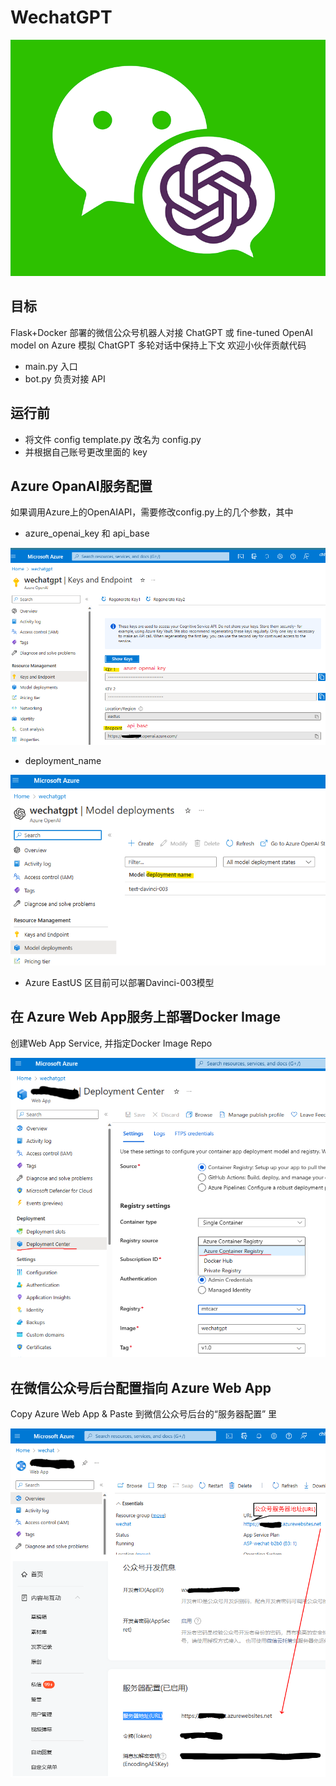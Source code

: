 # WechatGPT
![Alt Text](./media/wechatgpt.png)
## 目标

Flask+Docker 部署的微信公众号机器人对接 ChatGPT 或 fine-tuned OpenAI model on Azure
模拟 ChatGPT 多轮对话中保持上下文
欢迎小伙伴贡献代码

- main.py 入口
- bot.py 负责对接 API

## 运行前

- 将文件 config template.py 改名为 config.py
- 并根据自己账号更改里面的 key

## Azure OpanAI服务配置
如果调用Azure上的OpenAIAPI，需要修改config.py上的几个参数，其中
- azure_openai_key 和 api_base

![Alt Text](./media/api_base_config.png)

- deployment_name

![Alt Text](./media/deployment_config.png)

- Azure EastUS 区目前可以部署Davinci-003模型

## 在 Azure Web App服务上部署Docker Image
创建Web App Service, 并指定Docker Image Repo

![Alt Text](./media/AzureWebApp.png)

## 在微信公众号后台配置指向 Azure Web App

Copy Azure Web App & Paste 到微信公众号后台的“服务器配置” 里

![Alt Text](./media/wechat_config.png)